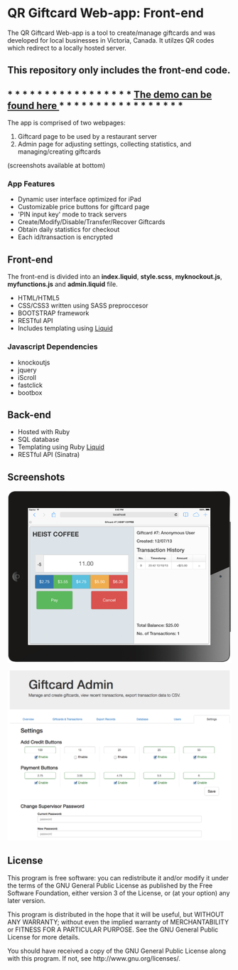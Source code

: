 <h1>QR Giftcard Web-app: Front-end</h1>


<p>
The QR Giftcard Web-app is a tool to create/manage giftcards and was developed for local businesses in Victoria, Canada. It utilzes QR codes which redirect to a locally hosted server.
</p>

<h2>This repository only includes the front-end code.</h2>

<h2>* * * * * * * * * * * * * * * * * <a href="http://qrgiftcard.nathanwillson.com/"> The demo can be found here </a> * * * * * * * * * * * * * * * * *</h2>



<p>
The app is comprised of two webpages:

<ol>
<li>Giftcard page to be used by a restaurant server</li>
<li>Admin page for adjusting settings, collecting statistics, and managing/creating giftcards</li>
</ol>
(screenshots available at bottom)
</p>


<h3>App Features</h3>
<ul>
<li>Dynamic user interface optimized for iPad</li>
<li>Customizable price buttons for giftcard page</li>
<li>'PIN input key' mode to track servers</li>
<li>Create/Modify/Disable/Transfer/Recover Giftcards</li>
<li>Obtain daily statistics for checkout</li>
<li>Each id/transaction is encrypted </li>
</ul>

<h2>Front-end</h2>
<p>
  The front-end is divided into an <b>index.liquid</b>, <b>style.scss</b>, <b>myknockout.js</b>, <b>myfunctions.js</b> and <b>admin.liquid</b> file. 
</p>
<ul>
<li>HTML/HTML5</li>
<li>CSS/CSS3 written using SASS preproccesor</li>
<li>BOOTSTRAP framework</li>
<li>RESTful API</li>
<li>Includes templating using <a href="http://liquidmarkup.org">Liquid</a></li>
</ul>

<h3>Javascript Dependencies</h3>
<ul>
<li>knockoutjs</li>
<li>jquery</li>
<li>iScroll</li>
<li>fastclick</li>
<li>bootbox</li>
</ul>

<h2>Back-end</h2>
<ul>
<li>Hosted with Ruby</li>
<li>SQL database</li>
<li>Templating using Ruby <a href="http://liquidmarkup.org">Liquid</a></li>
<li>RESTful API (Sinatra)</li>
</ul>

<h2>Screenshots</h2>

![ipad screenshot](/images/ipad4.png?raw=true)

![admin screenshot](/images/admin1.png?raw=true)

<h2>License</h2>

<p>
This program is free software: you can redistribute it and/or modify it under the terms of the GNU General Public License as published by the Free Software Foundation, either version 3 of the License, or (at your option) any later version.
</p>

<p>
This program is distributed in the hope that it will be useful, but WITHOUT ANY WARRANTY; without even the implied warranty of MERCHANTABILITY or FITNESS FOR A PARTICULAR PURPOSE. See the GNU General Public License for more details.
</p>

<p>
You should have received a copy of the GNU General Public License along with this program. If not, see http://www.gnu.org/licenses/.
</p>



